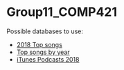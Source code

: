 # Group11_COMP421

Possible databases to use:
- [2018 Top songs](https://www.kaggle.com/nadintamer/top-spotify-tracks-of-2018)
- [Top songs by year](https://www.kaggle.com/leonardopena/top-spotify-songs-from-20102019-by-year)
- [iTunes Podcasts 2018](https://www.kaggle.com/roman6335/13000-itunes-podcasts-april-2018)
